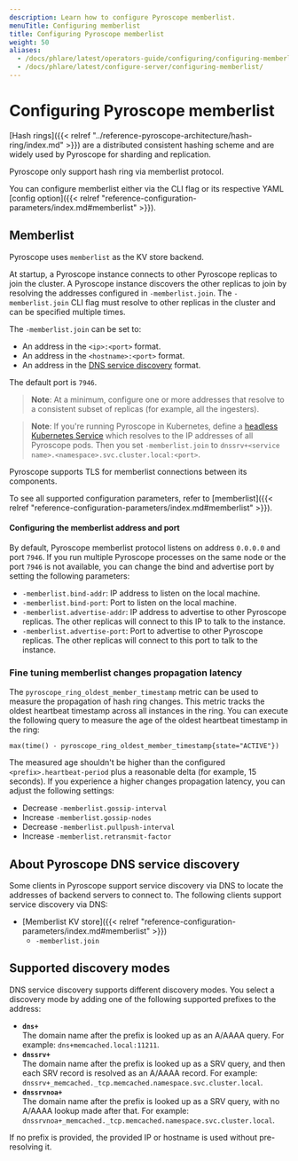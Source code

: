 ```yaml
---
description: Learn how to configure Pyroscope memberlist.
menuTitle: Configuring memberlist
title: Configuring Pyroscope memberlist
weight: 50
aliases:
  - /docs/phlare/latest/operators-guide/configuring/configuring-memberlist/
  - /docs/phlare/latest/configure-server/configuring-memberlist/
---
```


# Configuring Pyroscope memberlist

[Hash rings]({{< relref "../reference-pyroscope-architecture/hash-ring/index.md" >}}) are a distributed consistent hashing scheme and are widely used by Pyroscope for sharding and replication.

Pyroscope only support hash ring via memberlist protocol.

You can configure memberlist either via the CLI flag or its respective YAML [config option]({{< relref "reference-configuration-parameters/index.md#memberlist" >}}).

## Memberlist

Pyroscope uses `memberlist` as the KV store backend.

At startup, a Pyroscope instance connects to other Pyroscope replicas to join the cluster.
A Pyroscope instance discovers the other replicas to join by resolving the addresses configured in `-memberlist.join`.
The `-memberlist.join` CLI flag must resolve to other replicas in the cluster and can be specified multiple times.

The `-memberlist.join` can be set to:

- An address in the `<ip>:<port>` format.
- An address in the `<hostname>:<port>` format.
- An address in the [DNS service discovery](#supported-discovery-modes) format.

The default port is `7946`.

> **Note**: At a minimum, configure one or more addresses that resolve to a consistent subset of replicas (for example, all the ingesters).

> **Note**: If you're running Pyroscope in Kubernetes, define a [headless Kubernetes Service](https://kubernetes.io/docs/concepts/services-networking/service/#headless-services) which resolves to the IP addresses of all Pyroscope pods. Then you set `-memberlist.join` to `dnssrv+<service name>.<namespace>.svc.cluster.local:<port>`.

Pyroscope supports TLS for memberlist connections between its components.

To see all supported configuration parameters, refer to [memberlist]({{< relref "reference-configuration-parameters/index.md#memberlist" >}}).

#### Configuring the memberlist address and port

By default, Pyroscope memberlist protocol listens on address `0.0.0.0` and port `7946`.
If you run multiple Pyroscope processes on the same node or the port `7946` is not available, you can change the bind and advertise port by setting the following parameters:

- `-memberlist.bind-addr`: IP address to listen on the local machine.
- `-memberlist.bind-port`: Port to listen on the local machine.
- `-memberlist.advertise-addr`: IP address to advertise to other Pyroscope replicas. The other replicas will connect to this IP to talk to the instance.
- `-memberlist.advertise-port`: Port to advertise to other Pyroscope replicas. The other replicas will connect to this port to talk to the instance.

### Fine tuning memberlist changes propagation latency

The `pyroscope_ring_oldest_member_timestamp` metric can be used to measure the propagation of hash ring changes.
This metric tracks the oldest heartbeat timestamp across all instances in the ring.
You can execute the following query to measure the age of the oldest heartbeat timestamp in the ring:

```promql
max(time() - pyroscope_ring_oldest_member_timestamp{state="ACTIVE"})
```

The measured age shouldn't be higher than the configured `<prefix>.heartbeat-period` plus a reasonable delta (for example, 15 seconds).
If you experience a higher changes propagation latency, you can adjust the following settings:

- Decrease `-memberlist.gossip-interval`
- Increase `-memberlist.gossip-nodes`
- Decrease `-memberlist.pullpush-interval`
- Increase `-memberlist.retransmit-factor`

## About Pyroscope DNS service discovery

Some clients in Pyroscope support service discovery via DNS to locate the addresses of backend servers to connect to. The following clients support service discovery via DNS:

- [Memberlist KV store]({{< relref "reference-configuration-parameters/index.md#memberlist" >}})
  - `-memberlist.join`

## Supported discovery modes

DNS service discovery supports different discovery modes.
You select a discovery mode by adding one of the following supported prefixes to the address:

- **`dns+`**<br />
  The domain name after the prefix is looked up as an A/AAAA query. For example: `dns+memcached.local:11211`.
- **`dnssrv+`**<br />
  The domain name after the prefix is looked up as a SRV query, and then each SRV record is resolved as an A/AAAA record. For example: `dnssrv+_memcached._tcp.memcached.namespace.svc.cluster.local`.
- **`dnssrvnoa+`**<br />
  The domain name after the prefix is looked up as a SRV query, with no A/AAAA lookup made after that. For example: `dnssrvnoa+_memcached._tcp.memcached.namespace.svc.cluster.local`.

If no prefix is provided, the provided IP or hostname is used without pre-resolving it.

